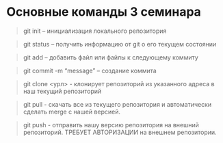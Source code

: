 # Основные команды 3 семинара

> git init – инициализация локального репозитория

> git status – получить информацию от git о его текущем состоянии

> git add – добавить файл или файлы к следующему коммиту

> git commit -m “message” – создание коммита

> git clone  <урл> - клонирует репозиторий из указанного адреса в наш текущий репозиторий

> git pull - скачать все из текущего репозитория и автоматически сделать merge с нашей версией.

> git push - отправить нашу версию репозитория на внешний репозиторий. ТРЕБУЕТ АВТОРИЗАЦИИ на внешнем репозитории.
